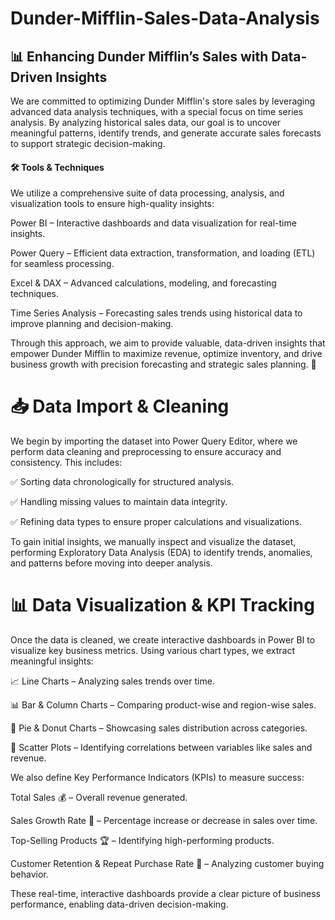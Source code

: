# Dunder-Mifflin-Sales-Data-Analysis

<h2>📊 Enhancing Dunder Mifflin’s Sales with Data-Driven Insights</h2>

We are committed to optimizing Dunder Mifflin's store sales by leveraging advanced data analysis techniques, with a special focus on time series analysis. By analyzing historical sales data, our goal is to uncover meaningful patterns, identify trends, and generate accurate sales forecasts to support strategic decision-making.

<h4>🛠 Tools & Techniques</h4>

We utilize a comprehensive suite of data processing, analysis, and visualization tools to ensure high-quality insights:

Power BI – Interactive dashboards and data visualization for real-time insights.

Power Query – Efficient data extraction, transformation, and loading (ETL) for seamless processing.

Excel & DAX – Advanced calculations, modeling, and forecasting techniques.

Time Series Analysis – Forecasting sales trends using historical data to improve planning and decision-making.



Through this approach, we aim to provide valuable, data-driven insights that empower Dunder Mifflin to maximize revenue, optimize inventory, and drive business growth with precision forecasting and strategic sales planning. 🚀




<h1>📥 Data Import & Cleaning</h1>
We begin by importing the dataset into Power Query Editor, where we perform data cleaning and preprocessing to ensure accuracy and consistency. This includes:

✅ Sorting data chronologically for structured analysis.

✅ Handling missing values to maintain data integrity.

✅ Refining data types to ensure proper calculations and visualizations.


To gain initial insights, we manually inspect and visualize the dataset, performing Exploratory Data Analysis (EDA) to identify trends, anomalies, and patterns before moving into deeper analysis.




<h1>📊 Data Visualization & KPI Tracking</h1>

Once the data is cleaned, we create interactive dashboards in Power BI to visualize key business metrics. Using various chart types, we extract meaningful insights:

📈 Line Charts – Analyzing sales trends over time.

📊 Bar & Column Charts – Comparing product-wise and region-wise sales.

🍩 Pie & Donut Charts – Showcasing sales distribution across categories.

🔘 Scatter Plots – Identifying correlations between variables like sales and revenue.


We also define Key Performance Indicators (KPIs) to measure success:

Total Sales 💰 – Overall revenue generated.

Sales Growth Rate 🚀 – Percentage increase or decrease in sales over time.

Top-Selling Products 🏆 – Identifying high-performing products.

Customer Retention & Repeat Purchase Rate 🔄 – Analyzing customer buying behavior.

These real-time, interactive dashboards provide a clear picture of business performance, enabling data-driven decision-making.


